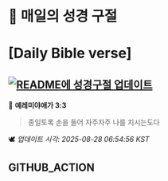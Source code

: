 # 🙏 매일의 성경 구절
# [Daily Bible verse]
## [![README에 성경구절 업데이트](https://github.com/DONGSUKA/first_test/actions/workflows/update-readme-bible.yml/badge.svg)](https://github.com/DONGSUKA/first_test/actions/workflows/update-readme-bible.yml)
<!-- START_BIBLE_VERSE -->
📖 **예레미야애가 3:3**
> 종일토록 손을 들어 자주자주 나를 치시는도다

🕊️ _업데이트 시각: 2025-08-28 06:54:56 KST_
  <!-- END_BIBLE_VERSE -->
## GITHUB_ACTION
